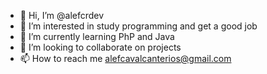 - 👋 Hi, I’m @alefcrdev
- 👀 I’m interested in study programming and get a good job
- 🌱 I’m currently learning PhP and Java
- 💞️ I’m looking to collaborate on projects
- 📫 How to reach me alefcavalcanterios@gmail.com

